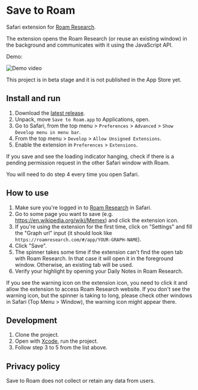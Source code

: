 # Save to Roam
Safari extension for [Roam Research](https://roamresearch.com).

The extension opens the Roam Research (or reuse an existing window) in the background and communicates with it using the JavaScript API.

Demo:

![Demo video](https://user-images.githubusercontent.com/794591/122137950-10cf8480-ce46-11eb-89e8-a469308b54af.gif)

This project is in beta stage and it is not published in the App Store yet.

## Install and run

1. Download the [latest release](https://github.com/agentcooper/save-to-roam/releases).
2. Unpack, move `Save to Roam.app` to Applications, open.
3. Go to Safari, from the top menu > `Preferences` > `Advanced` > `Show Develop menu in menu bar`.
4. From the top menu > `Develop` > `Allow Unsigned Extensions`.
5. Enable the extension in `Preferences` > `Extensions`.

If you save and see the loading indicator hanging, check if there is a pending permission request in the other Safari window with Roam.

You will need to do step 4 every time you open Safari.

## How to use

1. Make sure you're logged in to [Roam Research](http://roamresearch.com) in Safari.
2. Go to some page you want to save (e.g. https://en.wikipedia.org/wiki/Memex) and click the extension icon.
3. If you're using the extension for the first time, click on "Settings" and fill the "Graph url" input (it should look like `https://roamresearch.com/#/app/YOUR-GRAPH-NAME`).
4. Click "Save".
5. The spinner takes some time if the extension can't find the open tab with Roam Research. In that case it will open it in the foreground window. Otherwise, an existing tab will be used.
6. Verify your highlight by opening your Daily Notes in Roam Research.

If you see the warning icon on the extension icon, you need to click it and allow the extension to access Roam Research website. If you don't see the warning icon, but the spinner is taking to long, please check other windows in Safari (Top Menu > Window), the warning icon might appear there.

## Development

1. Clone the project.
2. Open with [Xcode](https://apps.apple.com/us/app/xcode/id497799835), run the project.
3. Follow step 3 to 5 from the list above.

## Privacy policy

Save to Roam does not collect or retain any data from users.


